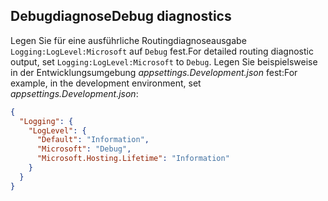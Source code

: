 ## <a name="debug-diagnostics"></a><span data-ttu-id="1b298-101">Debugdiagnose</span><span class="sxs-lookup"><span data-stu-id="1b298-101">Debug diagnostics</span></span>

<span data-ttu-id="1b298-102">Legen Sie für eine ausführliche Routingdiagnoseausgabe `Logging:LogLevel:Microsoft` auf `Debug` fest.</span><span class="sxs-lookup"><span data-stu-id="1b298-102">For detailed routing diagnostic output, set `Logging:LogLevel:Microsoft` to `Debug`.</span></span> <span data-ttu-id="1b298-103">Legen Sie beispielsweise in der Entwicklungsumgebung *appsettings.Development.json* fest:</span><span class="sxs-lookup"><span data-stu-id="1b298-103">For example, in the development environment, set *appsettings.Development.json*:</span></span>

```JSON
{
  "Logging": {
    "LogLevel": {
      "Default": "Information",
      "Microsoft": "Debug",
      "Microsoft.Hosting.Lifetime": "Information"
    }
  }
}